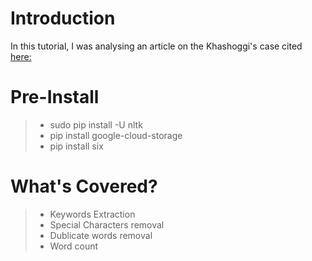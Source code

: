 # Introduction
In this tutorial, I was analysing an article on the Khashoggi's case cited [here:](https://www.bbc.com/news/world-europe-45812399) 

# Pre-Install
> * sudo pip install -U nltk </br>
>  * pip install google-cloud-storage</br>
> * pip install six

# What's Covered?
> * Keywords Extraction
> * Special Characters removal
> * Dublicate words removal
> * Word count
